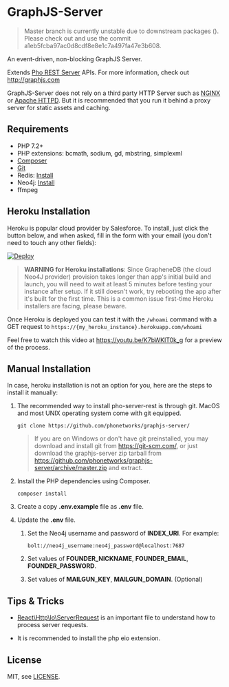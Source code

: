 # GraphJS-Server

> Master branch is currently unstable due to downstream packages (). Please check out and use the commit a1eb5fcba97ac0d8cdf8e8e1c7a497fa47e3b608. 

An event-driven, non-blocking GraphJS Server. 

Extends [Pho REST Server](https://github.com/phonetworks/pho-server-rest) APIs. For more information, check out http://graphjs.com

GraphJS-Server does not rely on a third party HTTP Server such as [NGINX](https://nginx.org/en/) or [Apache HTTPD](https://httpd.apache.org/). But it is recommended that you run it behind a proxy server for static assets and caching.


## Requirements

* PHP 7.2+
* PHP extensions: bcmath, sodium, gd, mbstring, simplexml
* [Composer](https://getcomposer.org/)
* [Git](https://git-scm.com/)
* Redis: [Install](https://redis.io/topics/quickstart)
* Neo4j: [Install](https://neo4j.com/download/)
* ffmpeg

## Heroku Installation

Heroku is popular cloud provider by Salesforce. To install, just click the button below, and when asked, fill in the form with your email (you don't need to touch any other fields):

[![Deploy](https://www.herokucdn.com/deploy/button.svg)](https://heroku.com/deploy?template=https://github.com/phonetworks/graphjs-server/tree/master)

> **WARNING for Heroku installations**: Since GrapheneDB (the cloud Neo4J provider) provision takes longer than app's initial build and launch, you will need to wait at least 5 minutes before testing your instance after setup. If it still doesn't work, try rebooting the app  after it's built for the first time. This is a common issue first-time Heroku installers are facing, please beware.

Once Heroku is deployed you can test it with the `/whoami` command with a GET request to `https://{my_heroku_instance}.herokuapp.com/whoami`

Feel free to watch this video at https://youtu.be/K7bWKlT0k_g for a preview of the process.

## Manual Installation

In case, heroku installation is not an option for you, here are the steps to install it manually:

1. The recommended way to install pho-server-rest is through git. MacOS and most UNIX operating system come with git equipped.

    ```git clone https://github.com/phonetworks/graphjs-server/```

    > If you are on Windows or don't have git preinstalled, you may download and install git from https://git-scm.com/, 
    > or just download the graphjs-server zip tarball from https://github.com/phonetworks/graphjs-server/archive/master.zip 
    > and extract.

2. Install the PHP dependencies using Composer.

    ```
    composer install
    ```

3. Create a copy **.env.example** file as **.env** file.

4. Update the **.env** file.

    1. Set the Neo4j username and password of **INDEX_URI**.
        For example:
        ```
        bolt://neo4j_username:neo4j_password@localhost:7687
        ```
    2. Set values of **FOUNDER_NICKNAME**, **FOUNDER_EMAIL**, **FOUNDER_PASSWORD**.

    3. Set values of **MAILGUN_KEY**, **MAILGUN_DOMAIN**. (Optional)

## Tips & Tricks

* [React\Http\Io\ServerRequest](https://github.com/reactphp/http/blob/master/src/Io/ServerRequest.php) is an important file to understand how to process server requests.

* It is recommended to install the php eio extension.
 
## License

MIT, see [LICENSE](https://github.com/phonetworks/graphjs-server/blob/master/LICENSE).
